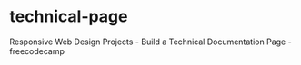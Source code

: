 # technical-page

Responsive Web Design Projects - Build a Technical Documentation Page - freecodecamp
